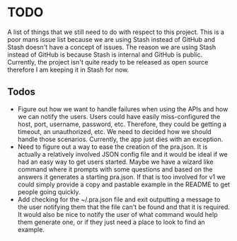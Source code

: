 # TODO

A list of things that we still need to do with respect to this project. This
is a poor mans issue list because we are using Stash instead of GitHub and
Stash doesn't have a concept of issues. The reason we are using Stash instead
of GitHub is because Stash is internal and GitHub is public. Currently, the
project isn't quite ready to be released as open source therefore I am keeping
it in Stash for now.

## Todos

- Figure out how we want to handle failures when using the APIs and how we can
  notify the users. Users could have easily miss-configured the host, port,
  username, password, etc. Therefore, they could be getting a timeout, an
  unauthorized, etc. We need to decided how we should handle those scenarios.
  Currently, the app just dies with an exception.
- Need to figure out a way to ease the creation of the pra.json. It is
  actually a relatively involved JSON config file and it would be ideal if we
  had an easy way to get users started. Maybe we have a wizard like command
  where it prompts with some questions and based on the answers it generates
  a starting pra.json. If that is too involved for v1 we could simply
  provide a copy and pastable example in the README to get people going
  quickly.
- Add checking for the ~/.pra.json file and exit outputting a message to
  the user notifying them that the file can't be found and that it is
  required. It would also be nice to notify the user of what command would
  help them generate one, or if they just need a place to look to find an
  example.
